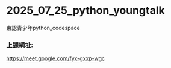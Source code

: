 # __2025_07_25_python_youngtalk__
東認青少年python_codespace
### 上課網址:
https://meet.google.com/fyx-gxxp-wgc
